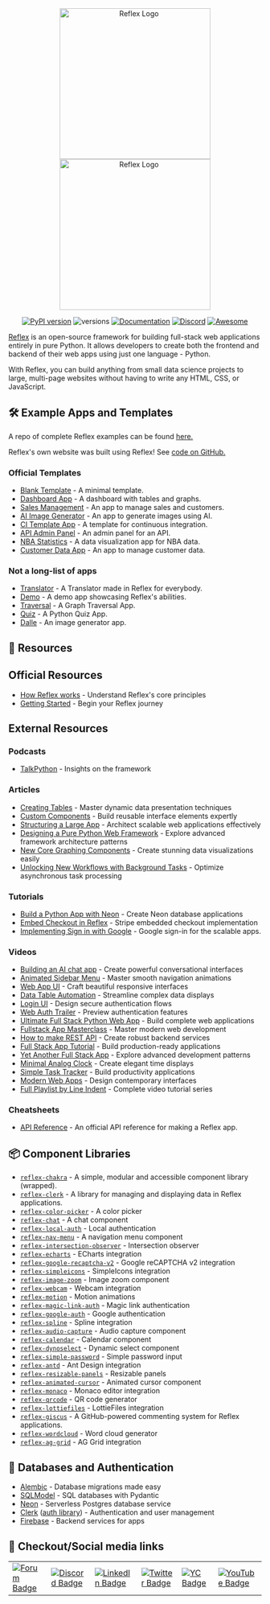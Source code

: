 <div class="github-widget" data-repo="reflex-dev/awesome-reflex"></div>
<!--lint disable awesome-badge unordered-list-marker-style trailing-slash awesome-heading awesome-github awesome-toc double-link awesome-list-item no-repeat-punctuation-->
<div align="center">
    <img src="https://raw.githubusercontent.com/reflex-dev/awesome-reflex/main/images/dark_logo.svg#gh-light-mode-only" alt="Reflex Logo" width="300px">
    <img src="https://raw.githubusercontent.com/reflex-dev/awesome-reflex/main/images/light_logo.svg#gh-dark-mode-only" alt="Reflex Logo" width="300px">

[![PyPI version](https://badge.fury.io/py/reflex.svg)](https://badge.fury.io/py/reflex)
![versions](https://img.shields.io/pypi/pyversions/reflex.svg)
[![Documentation](https://img.shields.io/badge/Documentation%20-Introduction%20-%20%23007ec6)](https://reflex.dev/docs/getting-started/introduction)
[![Discord](https://img.shields.io/discord/1029853095527727165?color=%237289da&label=Discord)](https://discord.gg/T5WSbC2YtQ)
[![Awesome](https://cdn.rawgit.com/sindresorhus/awesome/d7305f38d29fed78fa85652e3a63e154dd8e8829/media/badge.svg)](https://github.com/sindresorhus/awesome)
</div>

[Reflex](https://reflex.dev) is an open-source framework for building full-stack web applications entirely in pure Python.
It allows developers to create both the frontend and backend of their web apps using just one language - Python.

With Reflex, you can build anything from small data science projects to large, multi-page websites without having to write any HTML, CSS, or JavaScript.



## 🛠️ Example Apps and Templates

A repo of complete Reflex examples can be found [here.](https://github.com/reflex-dev/reflex-examples)

Reflex's own website was built using Reflex! See [code on GitHub.](https://github.com/reflex-dev/reflex-web)

### Official Templates

- [Blank Template](https://blank-template.reflex.run) - A minimal template.
- [Dashboard App](https://dashboard-new.reflex.run/) - A dashboard with tables and graphs.
- [Sales Management](https://sales-new.reflex.run/) - An app to manage sales and customers.
- [AI Image Generator](https://ai-image-gen.reflex.run/) - An app to generate images using AI.
- [CI Template App](https://cijob.reflex.run/) - A template for continuous integration.
- [API Admin Panel](https://api-admin-panel.reflex.run/) - An admin panel for an API.
- [NBA Statistics](https://nba-new.reflex.run/) - A data visualization app for NBA data.
- [Customer Data App](https://customer-data-app.reflex.run/) - An app to manage customer data.

### Not a long-list of apps

- [Translator](https://translator.reflex.run/) - A Translator made in Reflex for everybody.
- [Demo](https://demo.reflex.run/) - A demo app showcasing Reflex's abilities.
- [Traversal](https://traversal.reflex.run/) - A Graph Traversal App.
- [Quiz](https://quiz.reflex.run/) - A Python Quiz App.
- [Dalle](https://dalle.reflex.run/) - An image generator app.

## 📖 Resources

## Official Resources

- [How Reflex works](https://reflex.dev/docs/getting-started/how-reflex-works/) - Understand Reflex's core principles
- [Getting Started](https://reflex.dev/docs/getting-started/introduction/) - Begin your Reflex journey

## External Resources

### Podcasts

- [TalkPython](https://talkpython.fm/episodes/show/483/reflex-framework-frontend-backend-pure-python) - Insights on the framework

### Articles

- [Creating Tables](https://reflex.dev/blog/2024-06-28-using-table-component/) - Master dynamic data presentation techniques
- [Custom Components](https://reflex.dev/blog/2024-04-16-custom-components/) - Build reusable interface elements expertly
- [Structuring a Large App](https://reflex.dev/blog/2024-03-27-structuring-a-large-app/) - Architect scalable web applications effectively
- [Designing a Pure Python Web Framework](https://reflex.dev/blog/2024-03-21-reflex-architecture/) - Explore advanced framework architecture patterns
- [New Core Graphing Components](https://reflex.dev/blog/2024-10-11-graphing-update/) - Create stunning data visualizations easily
- [Unlocking New Workflows with Background Tasks](https://reflex.dev/blog/2023-09-28-unlocking-new-workflows-with-background-tasks/) - Optimize asynchronous task processing

### Tutorials

- [Build a Python App with Neon](https://neon.tech/docs/guides/reflex) - Create Neon database applications
- [Embed Checkout in Reflex](https://github.com/joyhchen/reflex-embedded-checkout) - Stripe embedded checkout implementation
- [Implementing Sign in with Google](https://reflex.dev/blog/2023-10-25-implementing-sign-in-with-google/) - Google sign-in for the scalable apps.

### Videos

- [Building an AI chat app](https://www.youtube.com/watch?v=ITOZkzjtjUA) - Create powerful conversational interfaces
- [Animated Sidebar Menu](https://youtu.be/jQMsWL0g0jc) - Master smooth navigation animations
- [Web App UI](https://youtu.be/uBx2T7ltQK0) - Craft beautiful responsive interfaces
- [Data Table Automation](https://youtu.be/j8ZX6bRynZ8) - Streamline complex data displays
- [Login UI](https://youtu.be/FnEXy6we_5k) - Design secure authentication flows
- [Web Auth Trailer](https://youtu.be/P5rBlAzoxP0) - Preview authentication features
- [Ultimate Full Stack Python Web App](https://youtu.be/Gk6f3COcmYs) - Build complete web applications
- [Fullstack App Masterclass](https://youtu.be/5lTBC8i4vWM) - Master modern web development
- [How to make REST API](https://youtu.be/xOXhir-kMuU) - Create robust backend services
- [Full Stack App Tutorial](https://youtu.be/lcSKCc7Nuqw) - Build production-ready applications
- [Yet Another Full Stack App](https://youtu.be/3XT-AMLFLK0) - Explore advanced development patterns
- [Minimal Analog Clock](https://youtu.be/heFUIjrNWYA) - Create elegant time displays
- [Simple Task Tracker](https://youtu.be/JyY2sZIrGb0) - Build productivity applications
- [Modern Web Apps](https://youtu.be/mwB_AVPKnxg) - Design contemporary interfaces
- [Full Playlist by Line Indent](https://www.youtube.com/playlist?list=PLDHA4931gtc7wHBDGQOYlmcpZm7qyici7) - Complete video tutorial series

### Cheatsheets

- [API Reference](https://reflex.dev/docs/api-reference/app/) - An official API reference for making a Reflex app.

## 📦 Component Libraries

- [`reflex-chakra`](https://chakra.reflex.run/introduction/) - A simple, modular and accessible component library (wrapped).
- [`reflex-clerk`](https://pypi.org/project/reflex-clerk/) - A library for managing and displaying data in Reflex applications.
- [`reflex-color-picker`](https://pypi.org/project/reflex-color-picker/) - A color picker
- [`reflex-chat`](https://pypi.org/project/reflex-chat/) - A chat component
- [`reflex-local-auth`](https://pypi.org/project/reflex-local-auth/) - Local authentication
- [`reflex-nav-menu`](https://pypi.org/project/reflex-nav-menu/) - A navigation menu component
- [`reflex-intersection-observer`](https://pypi.org/project/reflex-intersection-observer/) - Intersection observer
- [`reflex-echarts`](https://pypi.org/project/reflex-echarts/) - ECharts integration
- [`reflex-google-recaptcha-v2`](https://pypi.org/project/reflex-google-recaptcha-v2/) - Google reCAPTCHA v2 integration
- [`reflex-simpleicons`](https://pypi.org/project/reflex-simpleicons/) - SimpleIcons integration
- [`reflex-image-zoom`](https://pypi.org/project/reflex-image-zoom/) - Image zoom component
- [`reflex-webcam`](https://pypi.org/project/reflex-webcam/) - Webcam integration
- [`reflex-motion`](https://pypi.org/project/reflex-motion/) - Motion animations
- [`reflex-magic-link-auth`](https://pypi.org/project/reflex-magic-link-auth/) - Magic link authentication
- [`reflex-google-auth`](https://pypi.org/project/reflex-google-auth/) - Google authentication
- [`reflex-spline`](https://pypi.org/project/reflex-spline/) - Spline integration
- [`reflex-audio-capture`](https://pypi.org/project/reflex-audio-capture/) - Audio capture component
- [`reflex-calendar`](https://pypi.org/project/reflex-calendar/) - Calendar component
- [`reflex-dynoselect`](https://pypi.org/project/reflex-dynoselect/) - Dynamic select component
- [`reflex-simple-password`](https://pypi.org/project/reflex-simple-password/) - Simple password input
- [`reflex-antd`](https://pypi.org/project/reflex-antd/) - Ant Design integration
- [`reflex-resizable-panels`](https://pypi.org/project/reflex-resizable-panels/) - Resizable panels
- [`reflex-animated-cursor`](https://pypi.org/project/reflex-animated-cursor/) - Animated cursor component
- [`reflex-monaco`](https://pypi.org/project/reflex-monaco/) - Monaco editor integration
- [`reflex-qrcode`](https://pypi.org/project/reflex-qrcode/) - QR code generator
- [`reflex-lottiefiles`](https://pypi.org/project/reflex-lottiefiles/) - LottieFiles integration
- [`reflex-giscus`](https://pypi.org/project/reflex-giscus/) - A GitHub-powered commenting system for Reflex applications.
- [`reflex-wordcloud`](https://pypi.org/project/reflex-wordcloud/) - Word cloud generator
- [`reflex-ag-grid`](https://pypi.org/project/reflex-ag-grid/) - AG Grid integration

## 🔐 Databases and Authentication

- [Alembic](https://alembic.sqlalchemy.org/en/latest/) - Database migrations made easy
- [SQLModel](https://sqlmodel.tiangolo.com/) - SQL databases with Pydantic
- [Neon](https://neon.tech) - Serverless Postgres database service
- [Clerk](https://clerk.com/) ([auth library](https://kroo.github.io/reflex-clerk/)) - Authentication and user management
- [Firebase](https://youtu.be/JRGyvjjWb00?list=PLDHA4931gtc7wHBDGQOYlmcpZm7qyici7) - Backend services for apps

## 🔗 Checkout/Social media links

<div align="center">
    <table>
      <tr>
        <td><a href="https://forum.reflex.dev/"><img src="https://img.shields.io/badge/Forum-Blue?logo=forum" alt="Forum Badge"></a></td>
        <td><a href="https://discord.gg/T5WSbC2YtQ"><img src="https://img.shields.io/badge/Discord-7289DA?logo=discord" alt="Discord Badge"></a></td>
        <td><a href="https://www.linkedin.com/company/reflex-dev/"><img src="https://img.shields.io/badge/LinkedIn-0077B5?logo=linkedin" alt="LinkedIn Badge"></a></td>
        <td><a href="https://twitter.com/getreflex"><img src="https://img.shields.io/badge/X-1DA1F3?logo=X" alt="Twitter Badge"></a></td>
        <td><a href="https://www.ycombinator.com/companies/reflex"><img src="https://img.shields.io/badge/YC-007080?logo=ycombinator" alt="YC Badge"></a></td>
        <td><a href="https://www.youtube.com/@reflex-dev"><img src="https://img.shields.io/badge/YouTube-FF0000?logo=youtube" alt="YouTube Badge"></a></td>
      </tr>
    </table>
</div>
